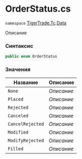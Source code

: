 
# OrderStatus.cs
`namespace` [TigerTrade.Tc](../../../../TigerTrade.Tc.md).[Data](../../../../TigerTrade.Tc/Data.md)



Описание

### Синтаксис
```csharp
public enum OrderStatus
```


### Значения
| Название | Описание |
| --- | --- |
| `None` | *Описание* |
| `Placed` | *Описание* |
| `Rejected` | *Описание* |
| `Canceled` | *Описание* |
| `CancelRejected` | *Описание* |
| `Modified` | *Описание* |
| `ModifyRejected` | *Описание* |
| `Filled` | *Описание* |



